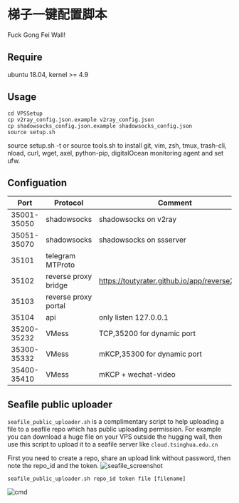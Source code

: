 # 梯子一键配置脚本
Fuck Gong Fei Wall!

## Require
ubuntu 18.04, kernel >= 4.9

## Usage
    cd VPSSetup
    cp v2ray_config.json.example v2ray_config.json
    cp shadowsocks_config.json.example shadowsocks_config.json
    source setup.sh

source setup.sh -t or source tools.sh to install git, vim, zsh, tmux, trash-cli, nload, curl, wget, axel, python-pip, digitalOcean monitoring agent and set ufw.

## Configuation
| Port | Protocol | Comment |
| ------ | ------ | ------  |
| 35001-35050 | shadowsocks | shadowsocks on v2ray |
| 35051-35070 | shadowsocks | shadowsocks on ssserver |
| 35101 | telegram MTProto  |  |
| 35102 | reverse proxy bridge | https://toutyrater.github.io/app/reverse2.html |
| 35103 | reverse proxy portal    |  |
| 35104 |api | only listen 127.0.0.1|
| 35200-35232 | VMess       | TCP,35200 for dynamic port |
| 35300-35332 | VMess       | mKCP,35300 for dynamic port |
| 35400-35410 | VMess       | mKCP + wechat-video |

## Seafile public uploader
```seafile_public_uploader.sh``` is a complimentary script to help uploading a file to a seafile repo which has public uploading permission.
For example you can download a huge file on your VPS outside the hugging wall, then use this script to upload it to a seafile server like ```cloud.tsinghua.edu.cn```

First you need to create a repo, share an upload link without password, then note the repo_id and the token.
![seafile_screenshot](https://github.com/mhc994/VPSSetup/blob/master/seafile.jpg)

    seafile_public_uploader.sh repo_id token file [filename]

![cmd](https://github.com/mhc994/VPSSetup/blob/master/cmd.png)
